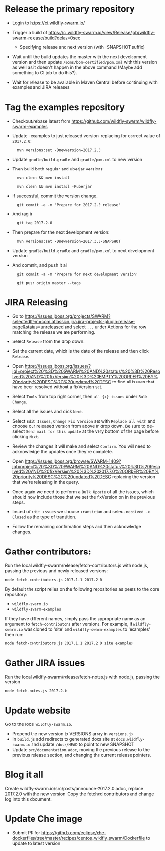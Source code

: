 # Release the primary repository

* Login to https://ci.wildfly-swarm.io/

* Trigger a build of https://ci.wildfly-swarm.io/view/Release/job/wildfly-swarm-release/build?delay=0sec
    * Specifying release and next version (with -SNAPSHOT suffix)

* Wait untill the build updates the master with the next development version and then update `/boms/bom-certified/pom.xml` with this version as well as it doesn't happen in the above command (Maybe add something to CI job to do this?).

* Wait for release to be available in Maven Central before continuing with examples and JIRA releases

# Tag the examples repository

* Checkout/rebase latest from https://github.com/wildfly-swarm/wildfly-swarm-examples

* Update -examples to just released version, replacing for correct value of `2017.2.0`:

        mvn versions:set -DnewVersion=2017.2.0

* Update `gradle/build.gradle` and `gradle/pom.xml` to new version

* Then build both regular and uberjar versions

        mvn clean && mvn install

        mvn clean && mvn install -Puberjar

* If successful, commit the version change.

        git commit -a -m 'Prepare for 2017.2.0 release'

* And tag it

        git tag 2017.2.0

* Then prepare for the next development version:

        mvn versions:set -DnewVersion=2017.3.0-SNAPSHOT

* Update `gradle/build.gradle` and `gradle/pom.xml` to next development version

* And commit, and push it all

        git commit -a -m 'Prepare for next development version'

        git push origin master --tags

# JIRA Releasing

* Go to https://issues.jboss.org/projects/SWARM?selectedItem=com.atlassian.jira.jira-projects-plugin:release-page&status=unreleased and select `...` under Actions for the row matching the release we are performing.

* Select `Release` from the drop down.

* Set the current date, which is the date of the release and then click `Release`.

* Open https://issues.jboss.org/issues/?jql=project%20%3D%20SWARM%20AND%20status%20%3D%20Resolved%20AND%20fixVersion%20%3D%20EMPTY%20ORDER%20BY%20priority%20DESC%2C%20updated%20DESC to find all issues that have been resolved without a fixVersion set.

* Select `Tools` from top right corner, then `all {x} issues` under `Bulk Change`.

* Select all the issues and click `Next`.

* Select `Edit Issues`, `Change Fix Version` set with `Replace all with` and choose our released version from above in drop down. Be sure to de-select `Send mail for this update` at the very bottom of the page before clicking `Next`.

* Review the changes it will make and select `Confirm`. You will need to acknowledge the updates once they're complete.

* Open https://issues.jboss.org/browse/SWARM-1409?jql=project%20%3D%20SWARM%20AND%20status%20%3D%20Resolved%20AND%20fixVersion%20%3D%202017.7.0%20ORDER%20BY%20priority%20DESC%2C%20updated%20DESC replacing the version that we're releasing in the query.

* Once again we need to perform a `Bulk Update` of all the issues, which should now include those that we set the fixVersion on in the previous steps.

* Insted of `Edit Issues` we choose `Transition` and select `Resolved -> Closed` as the type of transition.

* Follow the remaining confirmation steps and then acknowledge changes.


# Gather contributors:

Run the local wildfly-swarm/release/fetch-contributors.js with node.js, passing the previous and newly released versions:

    node fetch-contributors.js 2017.1.1 2017.2.0

By default the script relies on the following repositories as peers to the core repository:

* `wildfly-swarm.io`
* `wildfly-swarm-examples`

If they have different names, simply pass the appropriate name as an argument
to `fetch-contributors` after versions. For example, if `wildfly-swarm.io` was cloned to 'site'
and `wildfly-swarm-examples` to 'examples' then run:
    
    node fetch-contributors.js 2017.1.1 2017.2.0 site examples

# Gather JIRA issues

Run the local wildfly-swarm/release/fetch-notes.js with node.js, passing the version

    node fetch-notes.js 2017.2.0

# Update website

Go to the local `wildfly-swarm.io`.

* Prepend the new version to VERSIONS array in `versions.js`
* In `build.js` add redirects to generated docs site at `docs.wildfly-swarm.io` and update `/docs/HEAD` to point to new SNAPSHOT
* Update `src/documentation.adoc`, moving the previous release to the
  previous release section, and changing the current release pointers.

# Blog it all

Create wildfly-swarm.io/src/posts/announce-2017.2.0.adoc, replace 2017.2.0 with the new version.
Copy the fetched contributors and change log into this document.

# Update Che image

* Submit PR for https://github.com/eclipse/che-dockerfiles/tree/master/recipes/centos_wildfly_swarm/Dockerfile to update to latest version



